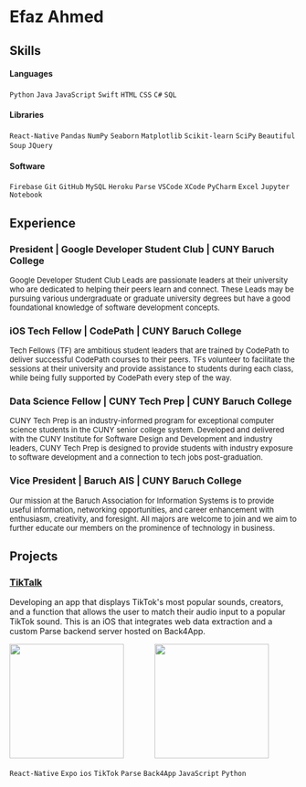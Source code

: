 # Efaz Ahmed

## Skills

#### Languages
`Python` `Java` `JavaScript` `Swift` `HTML` `CSS` `C#` `SQL`
#### Libraries
`React-Native` `Pandas` `NumPy` `Seaborn` `Matplotlib` `Scikit-learn` `SciPy` `Beautiful Soup` `JQuery`
#### Software
`Firebase` `Git` `GitHub` `MySQL` `Heroku` `Parse` `VSCode` `XCode` `PyCharm` `Excel` `Jupyter Notebook`



## Experience

### President | Google Developer Student Club | CUNY Baruch College
<font size='2'>Google Developer Student Club Leads are passionate leaders at their university who are dedicated to helping their peers learn and connect. These Leads may be pursuing various undergraduate or graduate university degrees but have a good foundational knowledge of software development concepts.</font>

### iOS Tech Fellow | CodePath | CUNY Baruch College
<font size='2'>Tech Fellows (TF) are ambitious student leaders that are trained by CodePath to deliver successful CodePath courses to their peers. TFs volunteer to facilitate the sessions at their university and provide assistance to students during each class, while being fully supported by CodePath every step of the way.</font>

### Data Science Fellow | CUNY Tech Prep | CUNY Baruch College
<font size='2'>CUNY Tech Prep is an industry-informed program for exceptional computer science students in the CUNY senior college system. Developed and delivered with the CUNY Institute for Software Design and Development and industry leaders, CUNY Tech Prep is designed to provide students with industry exposure to software development and a connection to tech jobs post-graduation.</font>

### Vice President | Baruch AIS | CUNY Baruch College
<font size='2'>Our mission at the Baruch Association for Information Systems is to provide useful information, networking opportunities, and career enhancement with enthusiasm, creativity, and foresight. All majors are welcome to join and we aim to further educate our members on the prominence of technology in business.</font>

## Projects

### [TikTalk](https://github.com/EfazAhmed/TikTalk-App) 

Developing an app that displays TikTok's most popular sounds, creators, and a function that allows the user to match their audio input to a popular TikTok sound. This is an iOS that integrates web data extraction and a custom Parse backend server hosted on Back4App.

<img style="width: 200px" src="https://imgur.com/un3k9Nl.gif">
<img style="width: 200px; margin-left: 50px" src="https://imgur.com/yHydKDI.png">

`React-Native` `Expo` `ios` `TikTok` `Parse` `Back4App` `JavaScript` `Python`






